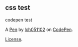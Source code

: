 css test
--------
codepen test

A [Pen](https://codepen.io/lch051102/pen/OJBwQzj) by [lch051102](https://codepen.io/lch051102) on [CodePen](https://codepen.io).

[License](https://codepen.io/license/pen/OJBwQzj).